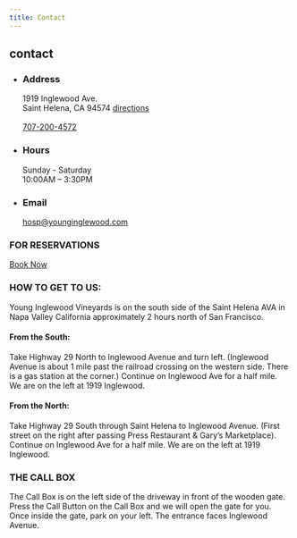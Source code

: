 ```yaml
---
title: Contact
---
```

## contact

* ### Address

  1919 Inglewood Ave.\
  Saint Helena, CA 94574
  [directions](https://www.google.com/maps/dir//Young+Inglewood+Vineyards,+1919+Inglewood+Ave,+St+Helena,+CA+94574/@38.4829002,-122.4576348,17z/data=!4m9!4m8!1m0!1m5!1m1!1s0x80845129d0b14dbd:0xc5e5a83d96dde51d!2m2!1d-122.4554103!2d38.4828658!3e0)<br /><br />
  [707-200-4572](tel:707-200-4572)
* ### Hours

  Sunday - Saturday\
  10:00AM – 3:30PM
* ### Email

  [hosp@younginglewood.com](mailto:hosp@younginglewood.com)

### FOR RESERVATIONS

[Book Now](https://www.exploretock.com/younginglewood)

### HOW TO GET TO US:

Young Inglewood Vineyards is on the south side of the Saint Helena AVA in Napa Valley California approximately 2 hours north of San Francisco.

#### From the South:

Take Highway 29 North to Inglewood Avenue and turn left. (Inglewood Avenue is about 1 mile past the railroad crossing on the western side. There is a gas station at the corner.) Continue on Inglewood Ave for a half mile. We are on the left at 1919 Inglewood.

#### From the North:

Take Highway 29 South through Saint Helena to Inglewood Avenue. (First street on the right after passing Press Restaurant & Gary’s Marketplace). Continue on Inglewood Ave for a half mile. We are on the left at 1919 Inglewood.

### THE CALL BOX

The Call Box is on the left side of the driveway in front of the wooden gate. Press the Call Button on the Call Box and we will open the gate for you. Once inside the gate, park on your left. The entrance faces Inglewood Avenue.